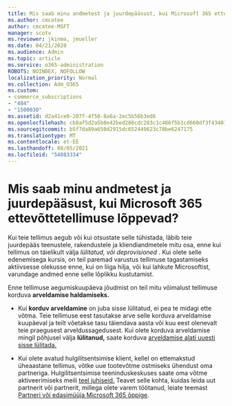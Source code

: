 ```yaml
---
title: Mis saab minu andmetest ja juurdepääsust, kui Microsoft 365 ettevõttetellimuse lõppevad?
ms.author: cmcatee
author: cmcatee-MSFT
manager: scotv
ms.reviewer: jkinma, jmueller
ms.date: 04/21/2020
ms.audience: Admin
ms.topic: article
ms.service: o365-administration
ROBOTS: NOINDEX, NOFOLLOW
localization_priority: Normal
ms.collection: Adm_O365
ms.custom:
- commerce_subscriptions
- "484"
- "1500030"
ms.assetid: d2a41ce0-207f-4f50-8a6a-2ec5b56b3ed6
ms.openlocfilehash: cb8af5d2a5b0e42bed280cdc283c1c486f5b1cd660df3f4340159950395034e9
ms.sourcegitcommit: b5f7da89a650d2915dc652449623c78be6247175
ms.translationtype: MT
ms.contentlocale: et-EE
ms.lasthandoff: 08/05/2021
ms.locfileid: "54083334"
---
```

# <a name="what-happens-to-my-data-and-access-when-my-microsoft-365-for-business-subscription-ends"></a>Mis saab minu andmetest ja juurdepääsust, kui Microsoft 365 ettevõttetellimuse lõppevad?

Kui teie tellimus aegub või kui otsustate selle tühistada, läbib teie juurdepääs teenustele, rakendustele ja kliendiandmetele mitu osa, enne kui tellimus on täielikult välja  *lülitatud, või deprovisioned*  . Kui olete selle edenemisega kursis, on teil paremad varustus tellimuse tagastamiseks aktiivsesse olekusse enne, kui on liiga hilja, või kui lahkute Microsoftist, varundage andmed enne selle lõplikku kustutamist.
  
Enne tellimuse aegumiskuupäeva jõudmist on teil mitu võimalust tellimuse korduva **arveldamise haldamiseks.**
  
- Kui **korduv arveldamine** on juba sisse lülitatud, ei pea te midagi ette võtma. Teie tellimuse eest tasutakse  arve selle korduva arveldamise kuupäeval ja teilt võetakse tasu täiendava aasta või kuu eest olenevalt teie praegusest arveldussagedusest. Kui olete korduva arveldamise mingil põhjusel välja **lülitanud,** saate korduva [arveldamise alati uuesti sisse lülitada.](https://docs.microsoft.com/microsoft-365/commerce/subscriptions/renew-your-subscription#turn-recurring-billing-off-or-on)

- Kui olete avatud hulgilitsentsimise klient, kellel on ettemakstud üheaastane tellimus, võtke uue tootevõtme ostmiseks ühendust oma partneriga. Hulgilitsentsimise teeninduskeskuses saate oma võtme aktiveerimiseks meili [teel juhiseid.](https://go.microsoft.com/fwlink/p/?LinkID=282016) Teavet selle kohta, kuidas leida uut partnerit või partnerit, millega olete varem töötanud, leiate teemast [Partneri või edasimüüja Microsoft 365 õppige](https://docs.microsoft.com/microsoft-365/admin/manage/find-your-partner-or-reseller).